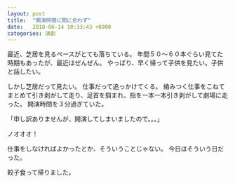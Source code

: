 ```yaml
---
layout: post
title:  "開演時間に間に合わず"
date:   2018-06-14 10:33:43 +0900
categories: 演劇
---
```


最近、芝居を見るペースがとても落ちている。
年間５０〜６０本ぐらい見てた時期もあったが、最近はぜんぜん。
やっぱり、早く帰って子供を見たい。子供と話したい。

しかし芝居だって見たい。
仕事だって追っかけてくる。
絡みつく仕事をこねてまとめて引き剥がして走り、足首を掴まれ、指を一本一本引き剥がして劇場に走った。
開演時間を３分過ぎていた。

「申し訳ありませんが、開演してしまいましたので。。。」

ノオオオ！

仕事をしなければよかったとか、そういうことじゃない。
今日はそういう日だった。

餃子食って帰りました。

